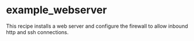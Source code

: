 # example_webserver

This recipe installs a web server and configure the firewall to allow inbound http and ssh connections.


